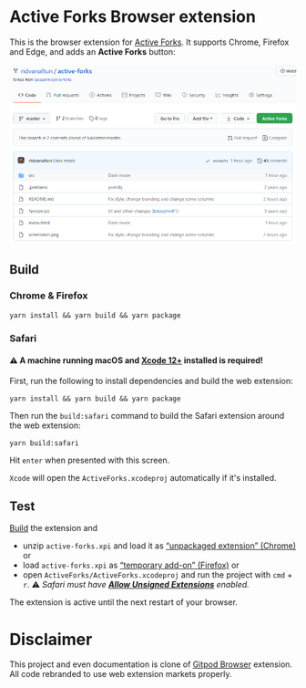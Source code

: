 # Active Forks Browser extension

This is the browser extension for [Active Forks](https://github.com/ridvanaltun/active-forks). It supports Chrome, Firefox and Edge, and adds an **Active Forks** button:

 ![Active Forks](./docs/github-injected.png "Active Forks")

## Build

### Chrome & Firefox

```
yarn install && yarn build && yarn package
```

### Safari

#### ⚠️ A machine running macOS and [Xcode 12+](https://developer.apple.com/xcode/) installed is required!

First, run the following to install dependencies and build the web extension:

```
yarn install && yarn build && yarn package
```

Then run the `build:safari` command to build the Safari extension around the web extension:

```
yarn build:safari
```

Hit `enter` when presented with this screen.

`Xcode` will open the `ActiveForks.xcodeproj` automatically if it's installed.

## Test

[Build](#build) the extension and
* unzip `active-forks.xpi` and load it as [“unpackaged extension” (Chrome)](https://developer.chrome.com/extensions/getstarted) or
* load `active-forks.xpi` as [“temporary add-on” (Firefox)](https://blog.mozilla.org/addons/2015/12/23/loading-temporary-add-ons/) or
* open `ActiveForks/ActiveForks.xcodeproj` and run the project with `cmd` + `r`. ⚠️ _Safari must have [**Allow Unsigned Extensions**](https://developer.apple.com/documentation/safariservices/safari_app_extensions/building_a_safari_app_extension) enabled._

The extension is active until the next restart of your browser.

# Disclaimer

This project and even documentation is clone of [Gitpod Browser](https://github.com/gitpod-io/browser-extension) extension. All code rebranded to use web extension markets properly.